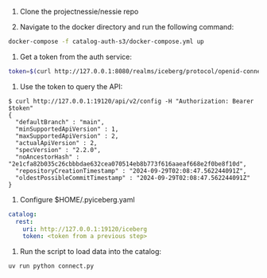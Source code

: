 1. Clone the projectnessie/nessie repo

1. Navigate to the docker directory and run the following command:

```bash
docker-compose -f catalog-auth-s3/docker-compose.yml up
```

1. Get a token from the auth service:

```bash
token=$(curl http://127.0.0.1:8080/realms/iceberg/protocol/openid-connect/token --user client1:s3cr3t -d 'grant_type=client_credentials' -d 'scope=profile' | jq -r .access_token)
```

1. Use the token to query the API:

```console
$ curl http://127.0.0.1:19120/api/v2/config -H "Authorization: Bearer $token"
{
  "defaultBranch" : "main",
  "minSupportedApiVersion" : 1,
  "maxSupportedApiVersion" : 2,
  "actualApiVersion" : 2,
  "specVersion" : "2.2.0",
  "noAncestorHash" : "2e1cfa82b035c26cbbbdae632cea070514eb8b773f616aaeaf668e2f0be8f10d",
  "repositoryCreationTimestamp" : "2024-09-29T02:08:47.562244091Z",
  "oldestPossibleCommitTimestamp" : "2024-09-29T02:08:47.562244091Z"
}
```

1. Configure $HOME/.pyiceberg.yaml

```yaml
catalog:
  rest:
    uri: http://127.0.0.1:19120/iceberg
    token: <token from a previous step>
```

1. Run the script to load data into the catalog:

```bash
uv run python connect.py
```
